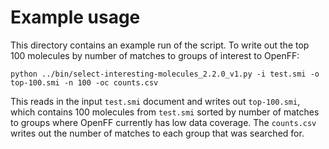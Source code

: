 # Example usage

This directory contains an example run of the script. To write out the top 100 molecules by number of matches to groups of interest to OpenFF:

```
python ../bin/select-interesting-molecules_2.2.0_v1.py -i test.smi -o top-100.smi -n 100 -oc counts.csv
```

This reads in the input `test.smi` document and writes out `top-100.smi`, which contains 100 molecules from `test.smi` sorted by number of matches to groups where OpenFF currently has low data coverage. The `counts.csv` writes out the number of matches to each group that was searched for.
